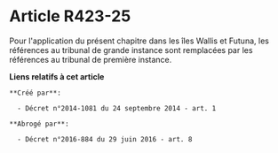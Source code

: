 # Article R423-25

Pour l'application du présent chapitre dans les îles Wallis et Futuna, les références au tribunal de grande instance sont
remplacées par les références au tribunal de première instance.

**Liens relatifs à cet article**

	**Créé par**:

	  - Décret n°2014-1081 du 24 septembre 2014 - art. 1

	**Abrogé par**:

	  - Décret n°2016-884 du 29 juin 2016 - art. 8
